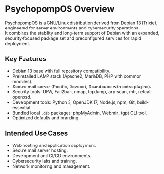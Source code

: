 # PsychopompOS Overview

PsychopompOS is a GNU/Linux distribution derived from Debian 13 (Trixie), engineered for server environments and cybersecurity operations.  
It combines the stability and long-term support of Debian with an expanded, security-focused package set and preconfigured services for rapid deployment.

## Key Features
- Debian 13 base with full repository compatibility.
- Preinstalled LAMP stack (Apache2, MariaDB, PHP with common modules).
- Secure mail server (Postfix, Dovecot, Roundcube with extra plugins).
- Security tools: UFW, Fail2ban, nmap, tcpdump, arp-scan, mtr, netcat-openbsd.
- Development tools: Python 3, OpenJDK 17, Node.js, npm, Git, build-essential.
- Bundled local `.deb` packages: phpMyAdmin, Webmin, tgpt CLI tool.
- Optimized defaults and branding.

## Intended Use Cases
- Web hosting and application deployment.
- Secure mail server hosting.
- Development and CI/CD environments.
- Cybersecurity labs and training.
- Network monitoring and management.
